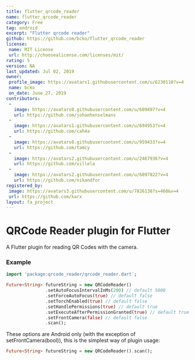 ```yaml
---
title: flutter_qrcode_reader
name: flutter_qrcode_reader
category: Free
tag: android
excerpt: "Flutter qrcode reader"
github: https://github.com/bcko/flutter_qrcode_reader
license:
 name: MIT License
 url: http://choosealicense.com/licenses/mit/
rating: 5
version: NA
last_updated: Jul 02, 2019
owner:
 profile_image: https://avatars1.githubusercontent.com/u/6230110?v=4
 name: bcko
 on_date: June 27, 2019
contributors:
 -
   image: https://avatars0.githubusercontent.com/u/609497?v=4
   url: https://github.com/johanhenselmans
 -
   image: https://avatars1.githubusercontent.com/u/694953?v=4
   url: https://github.com/cah4a
 -
   image: https://avatars0.githubusercontent.com/u/959433?v=4
   url: https://github.com/tamcy
 -
   image: https://avatars2.githubusercontent.com/u/2467936?v=4
   url: https://github.com/villela
 -
   image: https://avatars2.githubusercontent.com/u/6097822?v=4
   url: https://github.com/nikandfor
registered_by:
 image: https://avatars3.githubusercontent.com/u/7826138?s=460&v=4
 url: https://github.com/karx
layout: fa_project
---
```

# QRCode Reader plugin for Flutter

A Flutter plugin for reading QR Codes with the camera.

### Example

``` dart
import 'package:qrcode_reader/qrcode_reader.dart';
```

``` dart
Future<String> futureString = new QRCodeReader()
               .setAutoFocusIntervalInMs(200) // default 5000
               .setForceAutoFocus(true) // default false
               .setTorchEnabled(true) // default false
               .setHandlePermissions(true) // default true
               .setExecuteAfterPermissionGranted(true) // default true
               .setFrontCamera(false) // default false
               .scan();
```

These options are Android only (with the exception of setFrontCamera(bool)), this is the simplest way of plugin usage:
``` dart
Future<String> futureString = new QRCodeReader().scan();
```
